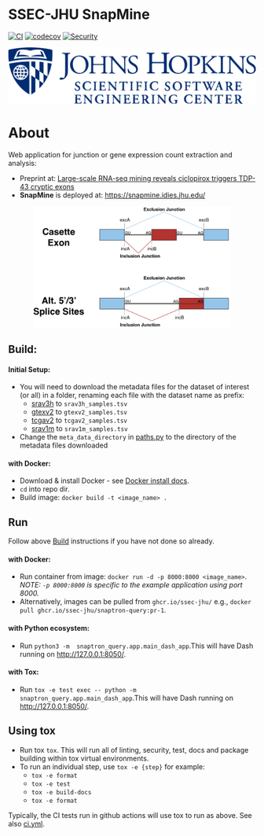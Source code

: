 # SSEC-JHU SnapMine
[![CI](https://github.com/ssec-jhu/snaptron-query/actions/workflows/ci.yml/badge.svg)](https://github.com/ssec-jhu/snaptron-query/actions/workflows/ci.yml)
[![codecov](https://codecov.io/gh/ssec-jhu/snaptron-query/branch/main/graph/badge.svg?token=0KPNKHRC2V)](https://codecov.io/gh/ssec-jhu/snaptron-query)
[![Security](https://github.com/ssec-jhu/snaptron-query/actions/workflows/security.yml/badge.svg)](https://github.com/ssec-jhu/snaptron-query/actions/workflows/security.yml)


![SSEC-JHU Logo](docs/_static/SSEC_logo_horiz_blue_1152x263.png)

# About 
Web application for junction or gene expression count extraction and analysis:
* Preprint at: [Large-scale RNA-seq mining reveals ciclopirox triggers TDP-43 cryptic exons](https://www.biorxiv.org/content/10.1101/2024.03.27.587011v1)
* **SnapMine** is deployed at: https://snapmine.idies.jhu.edu/


<img src="snaptron_query/app/assets/junction_query.png" alt="junction_query" height="250" style="display: block; margin: auto;"/>

## Build:
#### Initial Setup:
  * You will need to download the metadata files for the dataset of interest (or all) in a folder, renaming each file with the dataset name as prefix:
    * [srav3h](https://snaptron.cs.jhu.edu/data/srav3h/samples.tsv) to `srav3h_samples.tsv`
    * [gtexv2](https://snaptron.cs.jhu.edu/data/gtexv2/samples.tsv) to `gtexv2_samples.tsv`
    * [tcgav2](https://snaptron.cs.jhu.edu/data/tcgav2/samples.tsv) to `tcgav2_samples.tsv`
    * [srav1m](https://snaptron.cs.jhu.edu/data/srav1m/samples.tsv) to `srav1m_samples.tsv`
  * Change the `meta_data_directory` in [paths.py](https://github.com/ssec-jhu/snaptron-query/blob/main/snaptron_query/app/paths.py) to the directory of the metadata files downloaded 
  
#### with Docker:
  * Download & install Docker - see [Docker install docs](https://docs.docker.com/get-docker/).
  * ``cd`` into repo dir.
  * Build image: ``docker build -t <image_name> .``


## Run
  Follow above [Build](#Build) instructions if you have not done so already.
  #### with Docker:
  * Run container from image: ``docker run -d -p 8000:8000 <image_name>``. _NOTE: ``-p 8000:8000`` is specific to the example application using port 8000._
  * Alternatively, images can be pulled from ``ghcr.io/ssec-jhu/`` e.g., ``docker pull ghcr.io/ssec-jhu/snaptron-query:pr-1``.

  #### with Python ecosystem:
  * Run ``python3 -m  snaptron_query.app.main_dash_app``.This will have Dash running on http://127.0.0.1:8050/.
    
  #### with Tox:
  * Run ``tox -e test exec -- python -m snaptron_query.app.main_dash_app``.This will have Dash running on http://127.0.0.1:8050/.


## Using tox

* Run tox ``tox``. This will run all of linting, security, test, docs and package building within tox virtual environments.
* To run an individual step, use ``tox -e {step}`` for example:
  * ``tox -e format``
  * ``tox -e test`` 
  * ``tox -e build-docs``
  * ``tox -e format``

Typically, the CI tests run in github actions will use tox to run as above. See also [ci.yml](https://github.com/ssec-jhu/base-template/blob/main/.github/workflows/ci.yml).
